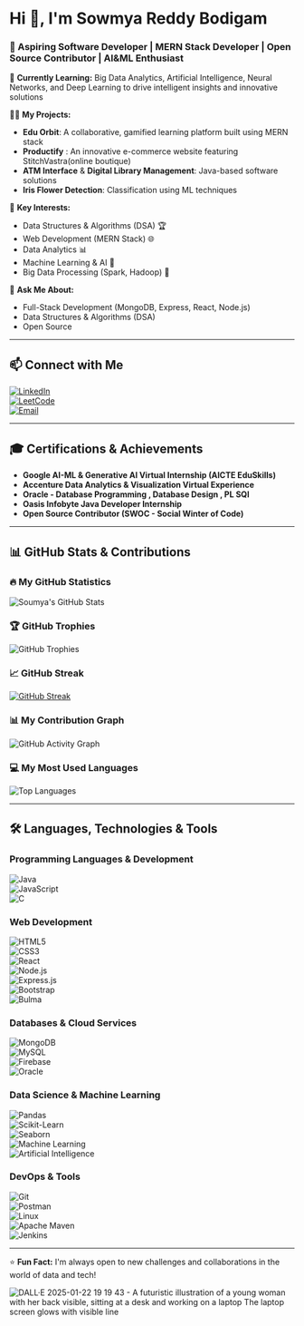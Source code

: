 # Hi 👋, I'm Sowmya Reddy Bodigam  
### 🚀 Aspiring Software Developer | MERN Stack Developer | Open Source Contributor | AI&ML Enthusiast

🌱 **Currently Learning:** Big Data Analytics, Artificial Intelligence, Neural Networks, and Deep Learning to drive intelligent insights and innovative solutions 

👨‍💻 **My Projects:**  
- **Edu Orbit**: A collaborative, gamified learning platform built using MERN stack  
- **Productify** : An innovative e-commerce website featuring StitchVastra(online boutique) 
- **ATM Interface** & **Digital Library Management**: Java-based software solutions   
- **Iris Flower Detection**: Classification using ML techniques  

🔬 **Key Interests:**  
- Data Structures & Algorithms (DSA) 🏆
- Web Development (MERN Stack) 🌐 
- Data Analytics 📊  
- Machine Learning & AI 🤖  
- Big Data Processing (Spark, Hadoop) 💾   

💬 **Ask Me About:**   
- Full-Stack Development (MongoDB, Express, React, Node.js)
- Data Structures & Algorithms (DSA)
- Open Source  

---

## **📫 Connect with Me**  

[![LinkedIn](https://img.shields.io/badge/LinkedIn-0077B5?style=flat-square&logo=linkedin&logoColor=white)](https://www.linkedin.com/in/soumya-reddy-bodigam-054094231/)  
[![LeetCode](https://img.shields.io/badge/LeetCode-FFA116?style=flat-square&logo=leetcode&logoColor=white)](https://leetcode.com/u/SoumyaReddy1911/)  
[![Email](https://img.shields.io/badge/Email-D14836?style=flat-square&logo=gmail&logoColor=white)](mailto:sowmyareddy1911@gmail.com)  

---

## **🎓 Certifications & Achievements**  
- **Google AI-ML & Generative AI Virtual Internship (AICTE EduSkills)**  
- **Accenture Data Analytics & Visualization Virtual Experience**  
- **Oracle - Database Programming , Database Design , PL SQl**  
- **Oasis Infobyte Java Developer Internship**  
- **Open Source Contributor (SWOC - Social Winter of Code)**  

---

## **📊 GitHub Stats & Contributions**  

### **🔥 My GitHub Statistics**  
![Soumya's GitHub Stats](https://github-readme-stats.vercel.app/api?username=Soumyareddy2004&show_icons=true&theme=radical)  

### **🏆 GitHub Trophies**  
![GitHub Trophies](https://github-profile-trophy.vercel.app/?username=Soumyareddy2004&theme=radical)  

### **📈 GitHub Streak**  
[![GitHub Streak](https://github-readme-streak-stats.herokuapp.com/?user=Soumyareddy2004&theme=radical)](https://git.io/streak-stats)  

### **📊 My Contribution Graph**  
![GitHub Activity Graph](https://github-readme-activity-graph.cyclic.app/graph?username=Soumyareddy2004&theme=dracula)  

### **💻 My Most Used Languages**  
![Top Languages](https://github-readme-stats.vercel.app/api/top-langs/?username=Soumyareddy2004&layout=compact&theme=radical)  

---

## **🛠️ Languages, Technologies & Tools**  

### **Programming Languages & Development**  
![Java](https://img.shields.io/badge/Java-007396?style=flat&logo=java&logoColor=white)  
![JavaScript](https://img.shields.io/badge/JavaScript-F7DF1E?style=flat&logo=javascript&logoColor=black)  
![C](https://img.shields.io/badge/C-00599C?style=flat&logo=c&logoColor=white)  

### **Web Development**  
![HTML5](https://img.shields.io/badge/HTML5-E34F26?style=flat&logo=html5&logoColor=white)  
![CSS3](https://img.shields.io/badge/CSS3-1572B6?style=flat&logo=css3&logoColor=white)  
![React](https://img.shields.io/badge/React-20232A?style=flat&logo=react&logoColor=61DAFB)  
![Node.js](https://img.shields.io/badge/Node.js-43853D?style=flat&logo=node.js&logoColor=white)  
![Express.js](https://img.shields.io/badge/Express.js-000000?style=flat&logo=express&logoColor=white)  
![Bootstrap](https://img.shields.io/badge/Bootstrap-7952B3?style=flat&logo=bootstrap&logoColor=white)  
![Bulma](https://img.shields.io/badge/Bulma-00D1B2?style=flat&logo=bulma&logoColor=white)  

### **Databases & Cloud Services**  
![MongoDB](https://img.shields.io/badge/MongoDB-47A248?style=flat&logo=mongodb&logoColor=white)  
![MySQL](https://img.shields.io/badge/MySQL-4479A1?style=flat&logo=mysql&logoColor=white)  
![Firebase](https://img.shields.io/badge/Firebase-FFCA28?style=flat&logo=firebase&logoColor=black)  
![Oracle](https://img.shields.io/badge/Oracle-F80000?style=flat&logo=oracle&logoColor=white)  

### **Data Science & Machine Learning**  
![Pandas](https://img.shields.io/badge/Pandas-150458?style=flat&logo=pandas&logoColor=white)  
![Scikit-Learn](https://img.shields.io/badge/Scikit%20Learn-F7931E?style=flat&logo=scikit-learn&logoColor=black)  
![Seaborn](https://img.shields.io/badge/Seaborn-3776AB?style=flat&logo=python&logoColor=white)  
![Machine Learning](https://img.shields.io/badge/Machine%20Learning-007ACC?style=flat&logo=python&logoColor=white)  
![Artificial Intelligence](https://img.shields.io/badge/Artificial%20Intelligence-FF6F00?style=flat&logo=artificial-intelligence&logoColor=white)  

### **DevOps & Tools**  
![Git](https://img.shields.io/badge/Git-F05032?style=flat&logo=git&logoColor=white)  
![Postman](https://img.shields.io/badge/Postman-FF6C37?style=flat&logo=postman&logoColor=white)  
![Linux](https://img.shields.io/badge/Linux-FCC624?style=flat&logo=linux&logoColor=black)  
![Apache Maven](https://img.shields.io/badge/Apache%20Maven-C71A36?style=flat&logo=apache-maven&logoColor=white)  
![Jenkins](https://img.shields.io/badge/Jenkins-D24939?style=flat&logo=jenkins&logoColor=white)  

---

⭐ **Fun Fact:** I'm always open to new challenges and collaborations in the world of data and tech!  

![DALL·E 2025-01-22 19 19 43 - A futuristic illustration of a young woman with her back visible, sitting at a desk and working on a laptop  The laptop screen glows with visible line](https://github.com/user-attachments/assets/c98e514b-c694-4ce2-b1e3-01b895149a47)
